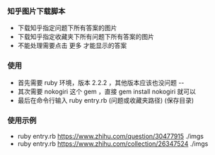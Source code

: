 ### 知乎图片下载脚本
- 下载知乎指定问题下所有答案的图片
- 下载知乎指定收藏夹下所有问题下所有答案的图片
- 不能处理需要点击 更多 才能显示的答案

### 使用
- 首先需要 ruby 环境，版本 2.2.2 ，其他版本应该也没问题 --
- 其次需要 nokogiri 这个 gem ，直接 gem install nokogiri 就可以
- 最后在命令行输入 ruby entry.rb (问题或收藏夹路径) (保存目录)

### 使用示例
- ruby entry.rb https://www.zhihu.com/question/30477915 ./imgs
- ruby entry.rb https://www.zhihu.com/collection/26347524 ./imgs
